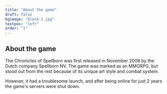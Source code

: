 ```yaml
---
title: "About the game"
draft: false
bgimage: "block-1.jpg"
textpos: "left"
order: "1"
---
```


## About the game
The Chronicles of Spellborn was first released in November 2008 by the Dutch company Spellborn NV. The game was marked as an MMORPG, but stood out from the rest because of its unique art style and combat system.

However, it had a troublesome launch, and after being online for just 2 years the game's servers were shut down.